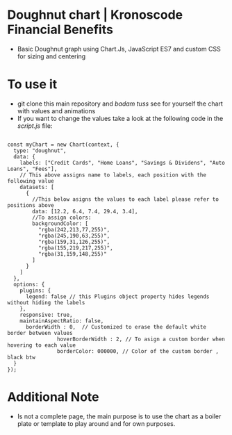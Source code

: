 # Doughnut chart | Kronoscode Financial Benefits

* Basic Doughnut graph using Chart.Js, JavaScript ES7 and custom CSS for sizing and centering

# To use it

* git clone this main repository and *badam tuss* see for yourself the chart with values and animations
* If you want to change the values take a look at the following code in the *script.js* file:
```

const myChart = new Chart(context, {
  type: "doughnut",
  data: {
    labels: ["Credit Cards", "Home Loans", "Savings & Dividens", "Auto Loans", "Fees"], 
    // This above assigns name to labels, each position with the following value
    datasets: [
      {
        //This below asigns the values to each label please refer to positions above
        data: [12.2, 6.4, 7.4, 29.4, 3.4],
        //To assign colors:
        backgroundColor: [
          "rgba(242,213,77,255)",
          "rgba(245,190,63,255)",
          "rgba(159,31,126,255)",
          "rgba(155,219,217,255)",
          "rgba(31,159,148,255)"
        ]
      }
    ]
  },
  options: {
    plugins: {
      legend: false // this Plugins object property hides legends without hiding the labels
    },
    responsive: true,
    maintainAspectRatio: false,
      borderWidth : 0,  // Customized to erase the default white border between values
                hoverBorderWidth : 2, // To asign a custom border when hovering to each value
                borderColor: 000000, // Color of the custom border , black btw
  }
});
```

# Additional Note

* Is not a complete page, the main purpose is to use the chart as a boiler plate or template to play around and for own purposes.


